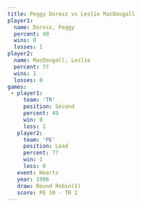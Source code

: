 ```yaml
---
title: Peggy Dorosz vs Leslie MacDougall
player1:                  
  name: Dorosz, Peggy     
  percent: 49             
  wins: 0                 
  losses: 1               
player2:                  
  name: MacDougall, Leslie
  percent: 77             
  wins: 1                 
  losses: 0               
games:
 - player1:          
     team: 'TR'      
     position: Second
     percent: 49     
     win: 0          
     loss: 1         
   player2:        
     team: 'PE'    
     position: Lead
     percent: 77   
     win: 1        
     loss: 0       
   event: Hearts       
   year: 1996          
   draw: Round Robin(1)
   score: PE 10 - TR 2 
---
```

